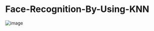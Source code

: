 # Face-Recognition-By-Using-KNN

![image](https://user-images.githubusercontent.com/115532101/208416140-3ccd6970-ded4-40bc-916f-b8fc647ad9d6.png)
